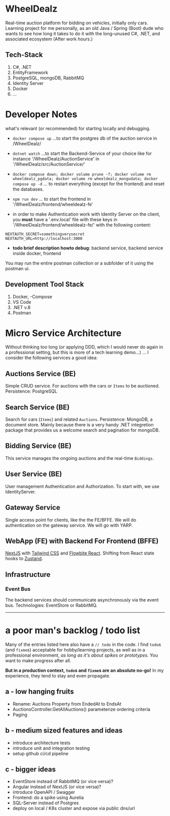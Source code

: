 # WheelDealz
Real-time auction platform for bidding on vehicles, initially only cars. 
Learning project for me personally, as an old Java / Spring (Boot) dude who wants to see 
how long it takes to do it with the long-unused C#, .NET, and associated ecosystem 
(After work hours.)

## Tech-Stack
1. C#, .NET
1. EntityFramework
1. PostgreSQL, mongoDB, RabbitMQ
1. Identity Server
1. Docker
1. ...

# Developer Notes
what's relevant (or recommended) for starting locally and debugging.

- `docker compose up`  ...to start the postgres db of the auction service in /WheelDealz/

- `dotnet watch`  ...to start the Backend-Service of your choice like for instance '/WheelDealz/AuctionService' in '/WheelDealz/src/AuctionService/'

- `docker compose down; docker volume prune -f; docker volume rm wheeldealz_pgdata; docker volume rm wheeldealz_mongodata; docker compose up -d`
... to restart everything (except for the frontend) and reset the databases.

- `npm run dev` ... to start the frontend in '/WheelDealz/frontend/wheeldealz-fe'

- in order to make Authentication work with Identity Server on the client, you **must** have a '.env.local' file with these keys in '/WheelDealz/frontend/wheeldealz-fe/' with the following content:
```properties
NEXTAUTH_SECRET=somethingverysecret
NEXTAUTH_URL=http://localhost:3000
```

- **todo brief description howto debug**: backend service, backend service inside docker, frontend


You may run the entire postman collection or a subfolder of it using the postman ui.

## Development Tool Stack
1. Docker, -Compose
1. VS Code
1. .NET v.8
1. Postman





# Micro Service Architecture
Without thinking too long (or applying DDD, which I would never 
do again in a professional setting, but this is more of a tech learning demo...)
... I consider the following services a good idea:

## Auctions Service (BE)
Simple CRUD service. For auctions with the cars or `Items` to be auctioned.
Persistence: PostgreSQL

## Search Service (BE)
Search for cars (`Items`) and related `Auctions`.
Persistence: MongoDB, a document store. Mainly because there is a very handy 
.NET integretion package that provides us a welcome search and pagination for mongoDB.

## Bidding Service (BE)
This service manages the ongoing auctions and the real-time `Biddings`.

## User Service (BE)
User management Authentication and Authorization. To start with, we use IdentityServer.

## Gateway Service 
Single access point for clients, like the the FE/BFFE. We will do authentication on the gateway service. We will go with YARP.

## WebApp (FE) with Backend For Frontend (BFFE)
[NextJS](https://nextjs.org/docs) with [Tailwind CSS](https://tailwindcss.com/docs/utility-first) and [Flowbite React](https://www.flowbite-react.com/docs/getting-started/introduction). Shifting from React state hooks to [Zustand](https://zustand-demo.pmnd.rs/).

## Infrastructure

### Event Bus
The backend services should communicate asynchronously via the event bus.
Technologies: EventStore or RabbitMQ.

---

# a poor man's backlog / todo list
Many of the entries listed here also have a `// todo` in the code.
I find `todo`s (and `fixme`s) acceptable for hobby/learning projects, 
as well as in a professional environment, 
_as long as it's about spikes or prototypes_.
You want to make progress after all.

**But in a production context, `todo`s and `fixme`s are an absolute no-go!**
In my experience, they tend to stay and even propagate.


## a - low hanging fruits
- Rename: Auctions Property from EndedAt to EndsAt
- AuctionsController.GetAllAuctions() parameterize ordering criteria
- Paging

## b - medium sized features and ideas
- introduce architecture tests 
- introduce unit and integration testing
- setup github ci/cd pipeline

## c - bigger ideas
- EventStore instead of RabbitMQ (or vice versa)?
- Angular instead of NextJS (or vice versa)?
- introduce OpenAPI / Swagger
- Frontend: do a spike using Aurelia
- SQL-Server instead of Postgres
- deploy on local / K8s cluster and expose via public dns/url


